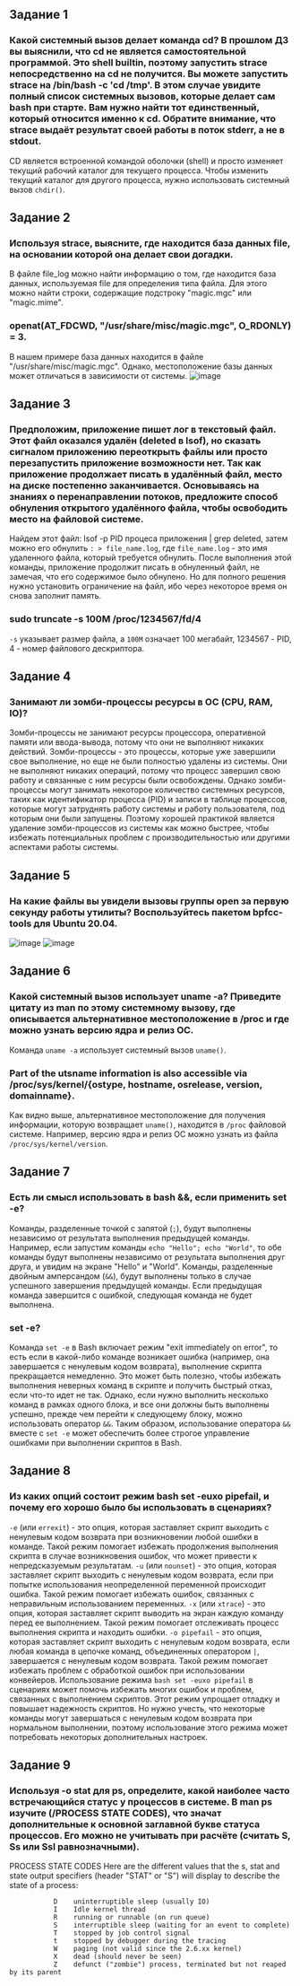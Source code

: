 ## Задание 1
### Какой системный вызов делает команда cd? В прошлом ДЗ вы выяснили, что cd не является самостоятельной программой. Это shell builtin, поэтому запустить strace непосредственно на cd не получится. Вы можете запустить strace на /bin/bash -c 'cd /tmp'. В этом случае увидите полный список системных вызовов, которые делает сам bash при старте. Вам нужно найти тот единственный, который относится именно к cd. Обратите внимание, что strace выдаёт результат своей работы в поток stderr, а не в stdout.
CD является встроенной командой оболочки (shell) и просто изменяет текущий рабочий каталог для текущего процесса. Чтобы изменить текущий каталог для другого процесса, нужно использовать системный вызов `chdir()`.
## Задание 2
### Используя strace, выясните, где находится база данных file, на основании которой она делает свои догадки.
В файле file_log можно найти информацию о том, где находится база данных, используемая file для определения типа файла. Для этого можно найти строки, содержащие подстроку "magic.mgc" или "magic.mime". 
### openat(AT_FDCWD, "/usr/share/misc/magic.mgc", O_RDONLY) = 3. 
В нашем примере база данных находится в файле "/usr/share/misc/magic.mgc". Однако, местоположение базы данных может отличаться в зависимости от системы.
![image](https://user-images.githubusercontent.com/126553776/229482629-a2552372-4c8b-4544-abd1-ed52d4357770.png)
## Задание 3
### Предположим, приложение пишет лог в текстовый файл. Этот файл оказался удалён (deleted в lsof), но сказать сигналом приложению переоткрыть файлы или просто перезапустить приложение возможности нет. Так как приложение продолжает писать в удалённый файл, место на диске постепенно заканчивается. Основываясь на знаниях о перенаправлении потоков, предложите способ обнуления открытого удалённого файла, чтобы освободить место на файловой системе.
Найдем этот файл: lsof -p PID процеса приложения | grep deleted, затем можно его обнулить `: > file_name.log`, где `file_name.log` - это имя удаленного файла, который требуется обнулить.  После выполнения этой команды, приложение продолжит писать в обнуленный файл, не замечая, что его содержимое было обнулено. Но для полного решения нужно установить ограничение на файл, ибо через некоторое время он снова заполнит память.
### sudo truncate -s 100M /proc/1234567/fd/4
`-s` указывает размер файла, а `100M` означает 100 мегабайт, 1234567 - PID, 4 - номер файлового дескриптора.
## Задание 4
### Занимают ли зомби-процессы ресурсы в ОС (CPU, RAM, IO)?
Зомби-процессы не занимают ресурсы процессора, оперативной памяти или ввода-вывода, потому что они не выполняют никаких действий. Зомби-процессы - это процессы, которые уже завершили свое выполнение, но еще не были полностью удалены из системы. Они не выполняют никаких операций, потому что процесс завершил свою работу и связанные с ним ресурсы были освобождены. Однако зомби-процессы могут занимать некоторое количество системных ресурсов, таких как идентификатор процесса (PID) и записи в таблице процессов, которые могут затруднять работу системы и работу пользователя, под которым они были запущены. Поэтому хорошей практикой является удаление зомби-процессов из системы как можно быстрее, чтобы избежать потенциальных проблем с производительностью или другими аспектами работы системы.
## Задание 5
### На какие файлы вы увидели вызовы группы open за первую секунду работы утилиты? Воспользуйтесь пакетом bpfcc-tools для Ubuntu 20.04.
![image](https://user-images.githubusercontent.com/126553776/229495541-a7b3fe60-6fca-4b73-b328-6c705329152e.png)
![image](https://user-images.githubusercontent.com/126553776/229496048-48d6849d-8b21-4837-9801-5a83c280b866.png)
## Задание 6
### Какой системный вызов использует uname -a? Приведите цитату из man по этому системному вызову, где описывается альтернативное местоположение в /proc и где можно узнать версию ядра и релиз ОС.
Команда `uname -a` использует системный вызов `uname()`. 
### Part of the utsname information is also accessible via /proc/sys/kernel/{ostype, hostname, osrelease, version, domainname}.
Как видно выше, альтернативное местоположение для получения информации, которую возвращает `uname()`, находится в `/proc` файловой системе. Например, версию ядра и релиз ОС можно узнать из файла `/proc/sys/kernel/version`.
## Задание 7
### Есть ли смысл использовать в bash &&, если применить set -e?
Команды, разделенные точкой с запятой (`;`), будут выполнены независимо от результата выполнения предыдущей команды. Например, если запустим команды `echo "Hello"; echo "World"`, то обе команды будут выполнены независимо от результата выполнения друг друга, и увидим на экране "Hello" и "World". Команды, разделенные двойным амперсандом (`&&`), будут выполнены только в случае успешного завершения предыдущей команды. Если предыдущая команда завершится с ошибкой, следующая команда не будет выполнена.
### set -e?
Команда `set -e` в Bash включает режим "exit immediately on error", то есть если в какой-либо команде возникает ошибка (например, она завершается с ненулевым кодом возврата), выполнение скрипта прекращается немедленно. Это может быть полезно, чтобы избежать выполнения неверных команд в скрипте и получить быстрый отказ, если что-то идет не так. Однако, если нужно выполнить несколько команд в рамках одного блока, и все они должны быть выполнены успешно, прежде чем перейти к следующему блоку, можно использовать оператор `&&`. Таким образом, использование оператора `&&` вместе с `set -e` может обеспечить более строгое управление ошибками при выполнении скриптов в Bash.
## Задание 8
### Из каких опций состоит режим bash set -euxo pipefail, и почему его хорошо было бы использовать в сценариях?
`-e` (или `errexit`) - это опция, которая заставляет скрипт выходить с ненулевым кодом возврата при возникновении любой ошибки в команде. Такой режим помогает избежать продолжения выполнения скрипта в случае возникновения ошибок, что может привести к непредсказуемым результатам. `-u` (или `nounset`) - это опция, которая заставляет скрипт выходить с ненулевым кодом возврата, если при попытке использования неопределенной переменной происходит ошибка. Такой режим помогает избежать ошибок, связанных с неправильным использованием переменных. `-x` (или `xtrace`) - это опция, которая заставляет скрипт выводить на экран каждую команду перед ее выполнением. Такой режим помогает отслеживать процесс выполнения скрипта и находить ошибки. `-o pipefail` - это опция, которая заставляет скрипт выходить с ненулевым кодом возврата, если любая команда в цепочке команд, объединенных оператором `|`, завершается с ненулевым кодом возврата. Такой режим помогает избежать проблем с обработкой ошибок при использовании конвейеров. Использование режима `bash set -euxo pipefail` в сценариях может помочь избежать многих ошибок и проблем, связанных с выполнением скриптов. Этот режим упрощает отладку и повышает надежность скриптов. Но нужно учесть, что некоторые команды могут завершаться с ненулевым кодом возврата при нормальном выполнении, поэтому использование этого режима может потребовать некоторых дополнительных настроек.
## Задание 9
### Используя -o stat для ps, определите, какой наиболее часто встречающийся статус у процессов в системе. В man ps изучите (/PROCESS STATE CODES), что значат дополнительные к основной заглавной букве статуса процессов. Его можно не учитывать при расчёте (считать S, Ss или Ssl равнозначными).
PROCESS STATE CODES
       Here are the different values that the s, stat and state output specifiers (header "STAT" or "S") will display to describe the
       state of a process:

               D    uninterruptible sleep (usually IO)
               I    Idle kernel thread
               R    running or runnable (on run queue)
               S    interruptible sleep (waiting for an event to complete)
               T    stopped by job control signal
               t    stopped by debugger during the tracing
               W    paging (not valid since the 2.6.xx kernel)
               X    dead (should never be seen)
               Z    defunct ("zombie") process, terminated but not reaped by its parent
